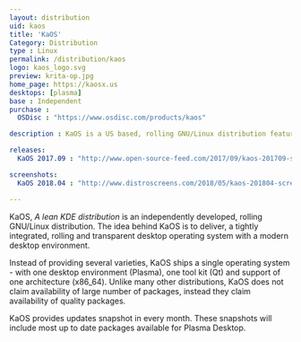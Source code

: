 ```yaml
---
layout: distribution
uid: kaos
title: 'KaOS'
Category: Distribution
type : Linux
permalink: /distribution/kaos
logo: kaos_logo.svg
preview: krita-op.jpg
home_page: https://kaosx.us
desktops: [plasma]
base : Independent
purchase :
  OSDisc : "https://www.osdisc.com/products/kaos"

description : KaOS is a US based, rolling GNU/Linux distribution featuring up to date packages for Plasma Desktop environment. Stories and updates on KaOS.

releases:
  KaOS 2017.09 : "http://www.open-source-feed.com/2017/09/kaos-201709-snapshot-released-with.html"

screenshots:
  KaOS 2018.04 : "http://www.distroscreens.com/2018/05/kaos-201804-screenshots.html"

---
```


KaOS, *A lean KDE distribution* is an independently developed, rolling GNU/Linux distribution. The idea behind KaOS is to deliver, a tightly integrated, rolling and transparent desktop operating system with a modern desktop environment.

Instead of providing several varieties, KaOS ships a single operating system - with one desktop environment (Plasma), one tool kit (Qt) and support of one architecture (x86_64). Unlike many other distributions, KaOS does not claim availability of large number of packages, instead they claim availability of quality packages.

KaOS provides updates snapshot in every month. These snapshots will include most up to date packages available for Plasma Desktop.
